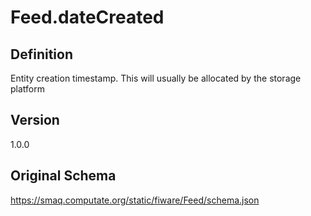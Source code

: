 # Feed.dateCreated

## Definition
Entity creation timestamp. This will usually be allocated by the storage platform

## Version
1.0.0

## Original Schema
https://smaq.computate.org/static/fiware/Feed/schema.json
